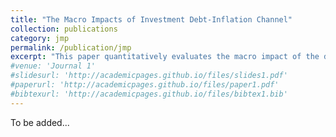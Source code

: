 ```yaml
---
title: "The Macro Impacts of Investment Debt-Inflation Channel"
collection: publications
category: jmp
permalink: /publication/jmp
excerpt: "This paper quantitatively evaluates the macro impact of the debt-inflation (Fisher) channel of investment,  whereby unexpected inflation erodes the real value of nominal debt and thus stimulates firm-level investment. Consistent with theory, I document that more indebted firms increase investment more relative to others following unexpected increase in inflation. To quantify the macro effect of this channel, I develop a general equilibrium model with heterogeneous firms, financial frictions and nominal debt contracts.  I show that a 1\% unexpected inflation raises aggregate investment by 0.8\%. By applying the observed post-COVID inflation surprises, this firm-side Fisher channel is quantitatively important enough to explain about 50\% investment surge. This finding highlights a significant transmission mechanism for investment, in contrast to previous studies that found a more modest role for the Fisher channel on household consumption."
#venue: 'Journal 1'
#slidesurl: 'http://academicpages.github.io/files/slides1.pdf'
#paperurl: 'http://academicpages.github.io/files/paper1.pdf'
#bibtexurl: 'http://academicpages.github.io/files/bibtex1.bib'
---
```

To be added...
